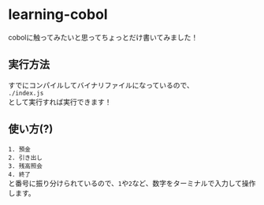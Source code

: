 # learning-cobol  
cobolに触ってみたいと思ってちょっとだけ書いてみました！  
  
## 実行方法  
すでにコンパイルしてバイナリファイルになっているので、  
`./index.js`  
として実行すれば実行できます！  
  
## 使い方(?)
`1. 預金`  
`2. 引き出し`  
`3. 残高照会`  
`4. 終了`  
と番号に振り分けられているので、`1`や`2`など、数字をターミナルで入力して操作します。